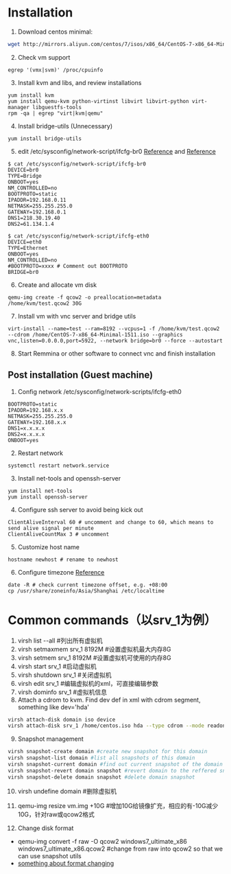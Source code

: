 # Installation
1. Download centos minimal: 
```sh
wget http://mirrors.aliyun.com/centos/7/isos/x86_64/CentOS-7-x86_64-Minimal-1511.iso
```
2. Check vm support
```shell
egrep '(vmx|svm)' /proc/cpuinfo
```
3. Install kvm and libs, and review installations
```shell
yum install kvm
yum install qemu-kvm python-virtinst libvirt libvirt-python virt-manager libguestfs-tools
rpm -qa | egrep "virt|kvm|qemu"
```
4. Install bridge-utils (Unnecessary)
```shell
yum install bridge-utils
```
5. edit /etc/sysconfig/network-script/ifcfg-br0 [Reference](http://www.linux-kvm.org/page/Networking) and [Reference](https://www.chenyudong.com/archives/libvirt-kvm-bridge-network.html)
```shell
$ cat /etc/sysconfig/network-script/ifcfg-br0
DEVICE=br0
TYPE=Bridge
ONBOOT=yes
NM_CONTROLLED=no
BOOTPROTO=static
IPADDR=192.168.0.11
NETMASK=255.255.255.0
GATEWAY=192.168.0.1
DNS1=218.30.19.40
DNS2=61.134.1.4

$ cat /etc/sysconfig/network-script/ifcfg-eth0
DEVICE=eth0
TYPE=Ethernet
ONBOOT=yes
NM_CONTROLLED=no
#BOOTPROTO=xxxx # Comment out BOOTPROTO
BRIDGE=br0
```
6. Create and allocate vm disk
```shell
qemu-img create -f qcow2 -o preallocation=metadata /home/kvm/test.qcow2 30G
```
7. Install vm with vnc server and bridge utils
```shell
virt-install --name=test --ram=8192 --vcpus=1 -f /home/kvm/test.qcow2 --cdrom /home/CentOS-7-x86_64-Minimal-1511.iso --graphics vnc,listen=0.0.0.0,port=5922, --network bridge=br0 --force --autostart
```
8. Start Remmina or other software to connect vnc and finish installation


## Post installation (Guest machine)
1. Config network /etc/sysconfig/network-scripts/ifcfg-eth0
```shell
BOOTPROTO=static
IPADDR=192.168.x.x
NETMASK=255.255.255.0
GATEWAY=192.168.x.x
DNS1=x.x.x.x
DNS2=x.x.x.x
ONBOOT=yes
```
2. Restart network
```shell
systemctl restart network.service
```
3. Install net-tools and openssh-server
```shell
yum install net-tools
yum install openssh-server
```
4. Configure ssh server to avoid being kick out
```shell
ClientAliveInterval 60 # uncomment and change to 60, which means to send alive signal per minute
ClientAliveCountMax 3 # uncomment
```
5. Customize host name
```shell
hostname newhost # rename to newhost
```
6. Configure timezone [Reference](http://blog.csdn.net/kimsoft/article/details/8091734)
```shell
date -R # check current timezone offset, e.g. +08:00
cp /usr/share/zoneinfo/Asia/Shanghai /etc/localtime
```

# Common commands（以srv_1为例）
1. virsh list --all #列出所有虚拟机
2. virsh setmaxmem srv_1 8192M #设置虚拟机最大内存8G
6. virsh setmem srv_1 8192M #设置虚拟机可使用的内存8G
3. virsh start srv_1 #启动虚拟机
4. virsh shutdown srv_1 #关闭虚拟机
5. virsh edit srv_1 #编辑虚拟机的xml，可直接编辑参数
7. virsh dominfo srv_1 #虚拟机信息
8. Attach a cdrom to kvm. Find dev def in xml with cdrom segment, something like dev='hda'
```sh
virsh attach-disk domain iso device
virsh attach-disk srv_1 /home/centos.iso hda --type cdrom --mode readonly
```
9. Snapshot management
```sh
virsh snapshot-create domain #create new snapshot for this domain
virsh snapshot-list domain #list all snapshots of this domain
virsh snapshot-current domain #find out current snapshot of the domain
virsh snapshot-revert domain snapshot #revert domain to the reffered snapshot number
virsh snapshot-delete domain snapshot #delete domain snapshot
```

10. virsh undefine domain #删除虚拟机

11. qemu-img resize vm.img +10G #增加10G给镜像扩充，相应的有-10G减少10G，针对raw或qcow2格式

12. Change disk format
* qemu-img convert -f raw -O qcow2 windows7_ultimate_x86 windows7_ultimate_x86.qcow2 #change from raw into qcow2 so that we can use snapshot utils
* [something about format changing](https://unixblogger.com/2016/06/13/convert-img-raw-to-qcow2/)
